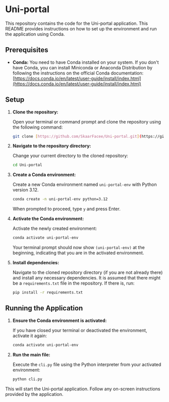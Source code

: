 
# Uni-portal

This repository contains the code for the Uni-portal application. This README provides instructions on how to set up the environment and run the application using Conda.

## Prerequisites

* **Conda:** You need to have Conda installed on your system. If you don't have Conda, you can install Miniconda or Anaconda Distribution by following the instructions on the official Conda documentation: [https://docs.conda.io/en/latest/user-guide/install/index.html](https://docs.conda.io/en/latest/user-guide/install/index.html)

## Setup

1.  **Clone the repository:**

    Open your terminal or command prompt and clone the repository using the following command:

    ```bash
    git clone [https://github.com/SkaarFacee/Uni-portal.git](https://github.com/SkaarFacee/Uni-portal.git)
    ```

2.  **Navigate to the repository directory:**

    Change your current directory to the cloned repository:

    ```bash
    cd Uni-portal
    ```

3.  **Create a Conda environment:**

    Create a new Conda environment named `uni-portal-env` with Python version 3.12.

    ```bash
    conda create -n uni-portal-env python=3.12
    ```

    When prompted to proceed, type `y` and press Enter.

4.  **Activate the Conda environment:**

    Activate the newly created environment:

    ```bash
    conda activate uni-portal-env
    ```

    Your terminal prompt should now show `(uni-portal-env)` at the beginning, indicating that you are in the activated environment.

5.  **Install dependencies:**

    Navigate to the cloned repository directory (if you are not already there) and install any necessary dependencies. It is assumed that there might be a `requirements.txt` file in the repository. If there is, run:

    ```bash
    pip install -r requirements.txt
    ```

## Running the Application

1.  **Ensure the Conda environment is activated:**

    If you have closed your terminal or deactivated the environment, activate it again:

    ```bash
    conda activate uni-portal-env
    ```

2.  **Run the main file:**

    Execute the `cli.py` file using the Python interpreter from your activated environment:

    ```bash
    python cli.py
    ```

This will start the Uni-portal application. Follow any on-screen instructions provided by the application.
